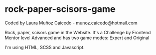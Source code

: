 # rock-paper-scisors-game
Coded by Laura Muñoz Caicedo - munoz.caicedo@hotmail.com

Rock, paper, scisors game in the Website. 
It's a Challenge by Frontend Mentor level Advanced and has two game modes: Expert and Original

I'm using HTML, SCSS and Javascript.

